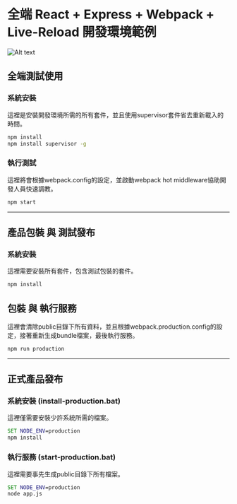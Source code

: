 # 全端 React + Express + Webpack + Live-Reload 開發環境範例
![Alt text](https://4.bp.blogspot.com/-TUAQm_p97RI/WTbiAmuNAlI/AAAAAAAALu4/Ck2-_R0QudA87jRB471F0C_kbMthjS5pwCLcB/s0/boxyhome.gif)
## 全端測試使用
### 系統安裝
這裡是安裝開發環境所需的所有套件，並且使用supervisor套件省去重新載入的時間。
```cmd
npm install
npm install supervisor -g
```
### 執行測試
這裡將會根據webpack.config的設定，並啟動webpack hot middleware協助開發人員快速調教。
```cmd
npm start
```
---
## 產品包裝 與 測試發布
### 系統安裝
這裡需要安裝所有套件，包含測試包裝的套件。
```cmd
npm install
```
## 包裝 與 執行服務
這裡會清除public目錄下所有資料，並且根據webpack.production.config的設定，接著重新生成bundle檔案，最後執行服務。
```cmd
npm run production
```
---
## 正式產品發布
### 系統安裝 (install-production.bat)
這裡僅需要安裝少許系統所需的檔案。
```bat
SET NODE_ENV=production
npm install
```
### 執行服務 (start-production.bat)
這裡需要事先生成public目錄下所有檔案。
```bat
SET NODE_ENV=production
node app.js
```